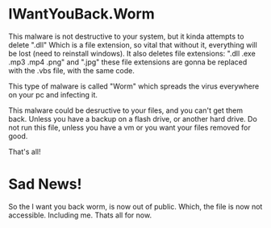 # IWantYouBack.Worm
This malware is not destructive to your system, but it kinda attempts to delete ".dll" Which is a file extension, so vital that without it, everything will be lost (need to reinstall windows). It also deletes file extensions: ".dll .exe .mp3 .mp4 .png" and ".jpg" these file extensions are gonna be replaced with the .vbs file, with the same code.

This type of malware is called "Worm" which spreads the virus everywhere on your pc and infecting it.

This malware could be desructive to your files, and you can't get them back. Unless you have a backup on a flash drive, or another hard drive.
Do not run this file, unless you have a vm or you want your files removed for good.

That's all!

# Sad News!
So the I want you back worm, is now out of public. Which, the file is now not accessible. Including me. Thats all for now.
